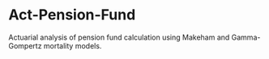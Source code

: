 # Act-Pension-Fund
Actuarial analysis of pension fund calculation using Makeham and Gamma-Gompertz mortality models.
